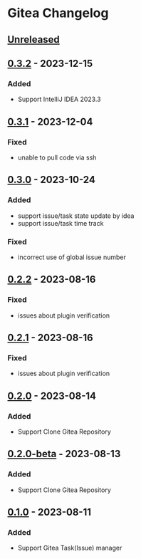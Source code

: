 <!-- Keep a Changelog guide -> https://keepachangelog.com -->

# Gitea Changelog

## [Unreleased]

## [0.3.2] - 2023-12-15

### Added

- Support IntelliJ IDEA 2023.3

## [0.3.1] - 2023-12-04

### Fixed

- unable to pull code via ssh

## [0.3.0] - 2023-10-24

### Added

- support issue/task state update by idea
- support issue/task time track

### Fixed

- incorrect use of global issue number

## [0.2.2] - 2023-08-16

### Fixed

- issues about plugin verification

## [0.2.1] - 2023-08-16

### Fixed

- issues about plugin verification

## [0.2.0] - 2023-08-14

### Added

- Support Clone Gitea Repository

## [0.2.0-beta] - 2023-08-13

### Added

- Support Clone Gitea Repository

## [0.1.0] - 2023-08-11

### Added

- Support Gitea Task(Issue) manager

[Unreleased]: https://github.com/LeonDevLifeLog/gitea-idea-plugin/compare/v0.3.2...HEAD
[0.3.2]: https://github.com/LeonDevLifeLog/gitea-idea-plugin/compare/v0.3.1...v0.3.2
[0.3.1]: https://github.com/LeonDevLifeLog/gitea-idea-plugin/compare/v0.3.0...v0.3.1
[0.3.0]: https://github.com/LeonDevLifeLog/gitea-idea-plugin/compare/v0.2.2...v0.3.0
[0.2.2]: https://github.com/LeonDevLifeLog/gitea-idea-plugin/compare/v0.2.1...v0.2.2
[0.2.1]: https://github.com/LeonDevLifeLog/gitea-idea-plugin/compare/v0.2.0...v0.2.1
[0.2.0]: https://github.com/LeonDevLifeLog/gitea-idea-plugin/compare/v0.2.0-beta...v0.2.0
[0.2.0-beta]: https://github.com/LeonDevLifeLog/gitea-idea-plugin/compare/v0.1.0...v0.2.0-beta
[0.1.0]: https://github.com/LeonDevLifeLog/gitea-idea-plugin/commits/v0.1.0
